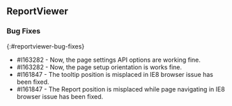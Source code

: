 ## ReportViewer

### Bug Fixes	
{:#reportviewer-bug-fixes}

* \#I163282 - Now, the page settings API options are working fine.
* \#I163282 - Now, the page setup orientation is works fine.
* \#I161847 - The tooltip position is misplaced in IE8 browser issue has been fixed.
* \#I161847 - The Report position is misplaced while page navigating in IE8 browser issue has been fixed. 